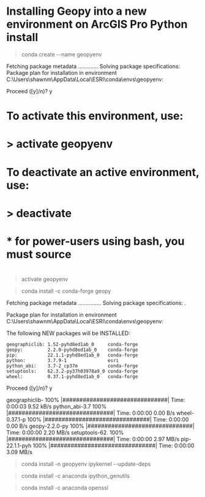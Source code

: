 # Installing Geopy into a new environment on ArcGIS Pro Python install

>conda create --name geopyenv

Fetching package metadata .............
Solving package specifications:
Package plan for installation in environment C:\Users\shawnm\AppData\Local\ESRI\conda\envs\geopyenv:

Proceed ([y]/n)? y

#
# To activate this environment, use:
# > activate geopyenv
#
# To deactivate an active environment, use:
# > deactivate
#
# * for power-users using bash, you must source
#

>activate geopyenv

>conda install -c conda-forge geopy

Fetching package metadata ...............
Solving package specifications: .

Package plan for installation in environment C:\Users\shawnm\AppData\Local\ESRI\conda\envs\geopyenv:

The following NEW packages will be INSTALLED:

    geographiclib: 1.52-pyhd8ed1ab_0     conda-forge
    geopy:         2.2.0-pyhd8ed1ab_0    conda-forge
    pip:           22.1.1-pyhd8ed1ab_0   conda-forge
    python:        3.7.9-1               esri
    python_abi:    3.7-2_cp37m           conda-forge
    setuptools:    62.3.2-py37h03978a9_0 conda-forge
    wheel:         0.37.1-pyhd8ed1ab_0   conda-forge

Proceed ([y]/n)? y

geographiclib- 100% |###############################| Time: 0:00:03   9.52 kB/s
python_abi-3.7 100% |###############################| Time: 0:00:00   0.00  B/s
wheel-0.37.1-p 100% |###############################| Time: 0:00:00   0.00  B/s
geopy-2.2.0-py 100% |###############################| Time: 0:00:00   2.20 MB/s
setuptools-62. 100% |###############################| Time: 0:00:00   2.97 MB/s
pip-22.1.1-pyh 100% |###############################| Time: 0:00:00   3.09 MB/s


>conda install -n geopyenv ipykernel --update-deps

>conda install -c anaconda ipython_genutils

>conda install -c anaconda openssl




